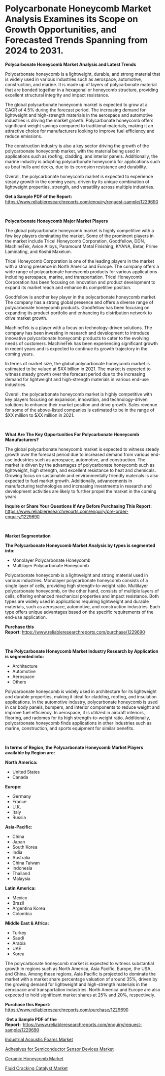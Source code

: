 <p><h1>Polycarbonate Honeycomb Market Analysis Examines its Scope on Growth Opportunities, and Forecasted Trends Spanning from 2024 to 2031.</h1></p><p><strong>Polycarbonate Honeycomb Market Analysis and Latest Trends</strong></p>
<p><p>Polycarbonate honeycomb is a lightweight, durable, and strong material that is widely used in various industries such as aerospace, automotive, construction, and marine. It is made up of layers of polycarbonate material that are bonded together in a hexagonal or honeycomb structure, providing excellent structural integrity and impact resistance.</p><p>The global polycarbonate honeycomb market is expected to grow at a CAGR of 4.5% during the forecast period. The increasing demand for lightweight and high-strength materials in the aerospace and automotive industries is driving the market growth. Polycarbonate honeycomb offers significant weight savings compared to traditional materials, making it an attractive choice for manufacturers looking to improve fuel efficiency and reduce emissions.</p><p>The construction industry is also a key sector driving the growth of the polycarbonate honeycomb market, with the material being used in applications such as roofing, cladding, and interior panels. Additionally, the marine industry is adopting polycarbonate honeycomb for applications such as boat hulls and decks, due to its corrosion resistance and durability.</p><p>Overall, the polycarbonate honeycomb market is expected to experience steady growth in the coming years, driven by its unique combination of lightweight properties, strength, and versatility across multiple industries.</p></p>
<p><strong>Get a Sample PDF of the Report:&nbsp;</strong> <a href="https://www.reliableresearchreports.com/enquiry/request-sample/1229690">https://www.reliableresearchreports.com/enquiry/request-sample/1229690</a></p>
<p>&nbsp;</p>
<p><strong>Polycarbonate Honeycomb Major Market Players</strong></p>
<p><p>The global polycarbonate honeycomb market is highly competitive with a few key players dominating the market. Some of the prominent players in the market include Tricel Honeycomb Corporation, Goodfellow, DDN, MachineTek, Avion Alloys, Paramount Metal Finishing, KYANA, Betar, Prime Laminating, and Koshii Maxelum.</p><p>Tricel Honeycomb Corporation is one of the leading players in the market with a strong presence in North America and Europe. The company offers a wide range of polycarbonate honeycomb products for various applications including aerospace, marine, and transportation. Tricel Honeycomb Corporation has been focusing on innovation and product development to expand its market reach and enhance its competitive position.</p><p>Goodfellow is another key player in the polycarbonate honeycomb market. The company has a strong global presence and offers a diverse range of polycarbonate honeycomb products. Goodfellow has been focusing on expanding its product portfolio and enhancing its distribution network to drive market growth.</p><p>MachineTek is a player with a focus on technology-driven solutions. The company has been investing in research and development to introduce innovative polycarbonate honeycomb products to cater to the evolving needs of customers. MachineTek has been experiencing significant growth in recent years and is expected to continue its growth trajectory in the coming years.</p><p>In terms of market size, the global polycarbonate honeycomb market is estimated to be valued at $XX billion in 2021. The market is expected to witness steady growth over the forecast period due to the increasing demand for lightweight and high-strength materials in various end-use industries.</p><p>Overall, the polycarbonate honeycomb market is highly competitive with key players focusing on expansion, innovation, and technology-driven solutions to enhance their market position and drive growth. Sales revenue for some of the above-listed companies is estimated to be in the range of $XX million to $XX million in 2021.</p></p>
<p>&nbsp;</p>
<p><strong>What Are The Key Opportunities For Polycarbonate Honeycomb Manufacturers?</strong></p>
<p><p>The global polycarbonate honeycomb market is expected to witness steady growth over the forecast period due to increased demand from various end-use industries such as aerospace, automotive, and construction. The market is driven by the advantages of polycarbonate honeycomb such as lightweight, high strength, and excellent resistance to heat and chemicals. Growing focus on sustainable and environmentally friendly materials is also expected to fuel market growth. Additionally, advancements in manufacturing technologies and increasing investments in research and development activities are likely to further propel the market in the coming years.</p></p>
<p><strong>Inquire or Share Your Questions If Any Before Purchasing This Report:</strong> <a href="https://www.reliableresearchreports.com/enquiry/pre-order-enquiry/1229690">https://www.reliableresearchreports.com/enquiry/pre-order-enquiry/1229690</a></p>
<p>&nbsp;</p>
<p><strong>Market Segmentation</strong></p>
<p><strong>The Polycarbonate Honeycomb Market Analysis by types is segmented into:</strong></p>
<p><ul><li>Monolayer Polycarbonate Honeycomb</li><li>Multilayer Polycarbonate Honeycomb</li></ul></p>
<p><p>Polycarbonate honeycomb is a lightweight and strong material used in various industries. Monolayer polycarbonate honeycomb consists of a single layer of cells, providing high strength-to-weight ratio. Multilayer polycarbonate honeycomb, on the other hand, consists of multiple layers of cells, offering enhanced mechanical properties and impact resistance. Both types are widely used in applications requiring lightweight and durable materials, such as aerospace, automotive, and construction industries. Each type offers unique advantages based on the specific requirements of the end-use application.</p></p>
<p><strong>Purchase this Report:&nbsp;</strong><a href="https://www.reliableresearchreports.com/purchase/1229690">https://www.reliableresearchreports.com/purchase/1229690</a></p>
<p>&nbsp;</p>
<p><strong>The Polycarbonate Honeycomb Market Industry Research by Application is segmented into:</strong></p>
<p><ul><li>Architecture</li><li>Automotive</li><li>Aerospace</li><li>Others</li></ul></p>
<p><p>Polycarbonate honeycomb is widely used in architecture for its lightweight and durable properties, making it ideal for cladding, roofing, and insulation applications. In the automotive industry, polycarbonate honeycomb is used in car body panels, bumpers, and interior components to reduce weight and improve fuel efficiency. In aerospace, it is utilized in aircraft interiors, flooring, and radomes for its high strength-to-weight ratio. Additionally, polycarbonate honeycomb finds applications in other industries such as marine, construction, and sports equipment for similar benefits.</p></p>
<p>&nbsp;</p>
<p><strong>In terms of Region, the Polycarbonate Honeycomb Market Players available by Region are:</strong></p>
<p>
    <p> <strong> North America: </strong>
        <ul>
            <li>United States</li>
            <li>Canada</li>
        </ul>
        </p> 
    <p> <strong> Europe: </strong>
        <ul>
            <li>Germany</li>
            <li>France</li>
            <li>U.K.</li>
            <li>Italy</li>
            <li>Russia</li>
        </ul>
        </p> 
    <p> <strong> Asia-Pacific: </strong>
        <ul>
            <li>China</li>
            <li>Japan</li>
            <li>South Korea</li>
            <li>India</li>
            <li>Australia</li>
            <li>China Taiwan</li>
            <li>Indonesia</li>
            <li>Thailand</li>
            <li>Malaysia</li>
        </ul>
        </p> 
    <p> <strong> Latin America: </strong>
        <ul>
            <li>Mexico</li>
            <li>Brazil</li>
            <li>Argentina Korea</li>
            <li>Colombia</li>
        </ul>
        </p> 
    <p> <strong> Middle East & Africa: </strong>
        <ul>
            <li>Turkey</li>
            <li>Saudi</li>
            <li>Arabia</li>
            <li>UAE</li>
            <li>Korea</li>
        </ul>
    </p>
    </p>
<p><p>The polycarbonate honeycomb market is expected to witness substantial growth in regions such as North America, Asia Pacific, Europe, the USA, and China. Among these regions, Asia Pacific is projected to dominate the market with a market share percentage valuation of around 35%, driven by the growing demand for lightweight and high-strength materials in the aerospace and transportation industries. North America and Europe are also expected to hold significant market shares at 25% and 20%, respectively.</p></p>
<p><strong>Purchase this Report: </strong><a href="https://www.reliableresearchreports.com/purchase/1229690">https://www.reliableresearchreports.com/purchase/1229690</a></p>
<p>&nbsp;<strong>Get a Sample PDF of the Report:&nbsp;&nbsp;</strong><a href="https://www.reliableresearchreports.com/enquiry/request-sample/1229690">https://www.reliableresearchreports.com/enquiry/request-sample/1229690</a></p>
<p><strong></strong></p>
<p><p><a href="https://issuu.com/reportprime-2/docs/industrial-acoustic-foams-market-size-2030.pptx">Industrial Acoustic Foams Market</a></p><p><a href="https://issuu.com/reportprime-2/docs/adhesives-for-semiconductor-sensor-devices-market-">Adhesives for Semiconductor Sensor Devices Market</a></p><p><a href="https://github.com/biheemgalvinlouises6hokrh3h/Market-Research-Report-List-1/blob/main/ceramic-honeycomb-market.md">Ceramic Honeycomb Market</a></p><p><a href="https://github.com/guneycigdem35/Market-Research-Report-List-2/blob/main/fluid-cracking-catalyst-market.md">Fluid Cracking Catalyst Market</a></p></p>